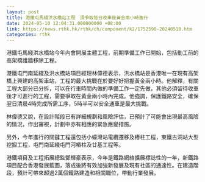 ```yaml
---
layout: post
title: 港鐵屯馬綫洪水橋站工程　須爭取每日收車後黃金兩小時進行
date: 2024-05-10 12:04:31.000000000 +08:00
link: https://news.rthk.hk/rthk/ch/component/k2/1752590-20240510.htm
categories: rthk
---
```


港鐵屯馬綫洪水橋站今年內會開展主體工程，前期準備工作已開始，包括動工前的高架橋護牆移除工程。

港鐵屯門南延綫及洪水橋站項目經理林偉德表示，洪水橋站是香港唯一在現有高架橋上興建的高架車站，工程的最大挑戰在於要好好把握黃金兩小時。他解釋，有關工程大部分已分拆，可以在行車時間內做的準備工作一定先做，其他必須留待收車後才可進行的工程，需要爭取在黃金兩小時內完成。他強調，保護鐵路安全，確保翌日清晨4時完成所需工序，5時半可以安全通車是最大挑戰。

林偉德又說，在設計階段已有詳細規劃和風險評估，已預計了可能會出現最高風險的情況，作出審視，計劃中亦有相應的緊急應變措施。

另外，今年進行的關鍵工程還包括小蠔灣站電纜遷移及樁柱工程，東鐵古洞站大型挖掘工程，屯門南延綫屯門河樁柱及廿基工程等。

港鐵項目及工程拓展總監鄧輝豪表示，今年是鐵路網絡擴展標誌性的一年，新鐵路項目配合香港發展藍圖，落成後將有效加強新發展及現有社區的通達性。在建造階段，預計可帶來超過2萬個鐵路建造和相關職位，帶動行業發展。
